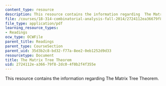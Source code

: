 ```yaml
---
content_type: resource
description: This resource contains the information regarding  The Matrix Tree Theorem.
file: /courses/18-314-combinatorial-analysis-fall-2014/2724112ea36679f82dc04f0b2f4f355e_MIT18_314F14_mt.pdf
file_type: application/pdf
learning_resource_types:
- Readings
ocw_type: OCWFile
parent_title: Readings
parent_type: CourseSection
parent_uid: 35d3b2c8-bd32-f77a-8ee2-0eb1252d9d33
resourcetype: Document
title: The Matrix Tree Theorem
uid: 2724112e-a366-79f8-2dc0-4f0b2f4f355e
---
```

This resource contains the information regarding  The Matrix Tree Theorem.